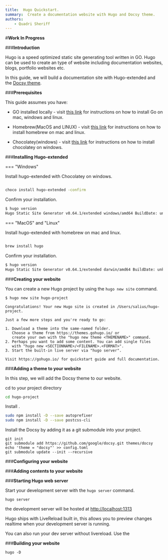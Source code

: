 ```yaml
---
title:  Hugo Quickstart.
summary:  Create a documentation website with Hugo and Docsy theme.
authors:
    - Quadri Sheriff 
---
```

#**Work In Progress**

###**Introduction**

Hugo is a speed optimized static site generating tool written in GO. Hugo can be used to create an type of website including documentation websites, blogs, portfolio websites etc.

In this guide, we will build a documentation site with Hugo-extended and the [Docsy theme]().

###**Prerequisites**

This guide assumes you have:

- GO installed locally - visit [this link](https://ednsquare.com/story/how-to-install-golang-on-windows-linux-mac------T3VRkO) for instructions on how to install Go on mac, windows and linux.

- Homebrew(MacOS and LINUX) - visit [this link](https://brew.sh/) for instructions on how to install homebrew on mac and linux.

- Chocolatey(windows) - visit [this link](https://chocolatey.org/docs/installation) for instructions on how to install chocolatey on windows.


###**Installing Hugo-extended**

=== "Windows"

Install hugo-extended with Chocolatey on windows.

```bash

choco install hugo-extended -confirm
```

Confirm your installation.

```bash
$ hugo version
Hugo Static Site Generator v0.64.1/extended windows/amd64 BuildDate: unknown
```

=== "MacOS" and "Linux"

Install hugo-extended with homebrew on mac and linux.

```bash

brew install hugo
```

Confirm your installation.

```bash
$ hugo version
Hugo Static Site Generator v0.64.1/extended darwin/amd64 BuildDate: unknown
```

###**Creating your website**

You can create a new Hugo project by using the `hugo new site` command.

```
$ hugo new site hugo-project

Congratulations! Your new Hugo site is created in /Users/salius/hugo-project.

Just a few more steps and you're ready to go:

1. Download a theme into the same-named folder.
   Choose a theme from https://themes.gohugo.io/ or
   create your own with the "hugo new theme <THEMENAME>" command.
2. Perhaps you want to add some content. You can add single files
   with "hugo new <SECTIONNAME>/<FILENAME>.<FORMAT>".
3. Start the built-in live server via "hugo server".

Visit https://gohugo.io/ for quickstart guide and full documentation.
```

###**Adding a theme to your website**

In this step, we will add the Docsy theme to our website.

cd to your project directory

```bash
cd hugo-project
```

Install .

```bash
sudo npm install -D --save autoprefixer
sudo npm install -D --save postcss-cli
```

Install the Docsy by adding it as a git submodule into your project.

```
git init
git submodule add https://github.com/google/docsy.git themes/docsy
echo 'theme = "docsy"' >> config.toml
git submodule update --init --recursive
```

###**Configuring your website**

###**Adding contents to your website**

###**Starting Hugo web server**

Start your development server with the `hugo server` command.

```
hugo server 
```
the development server will be hosted at [http://localhost:1313](http://loacalhost:1313)


Hugo ships with LiveReload built in, this allows you to preview changes realtime when your development server is running.

You can also run your dev server without livereload. Use the 



###**Building your website**

```
hugo -D
```



